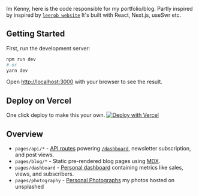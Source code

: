 Im Kenny, here is the code responsible for my portfolio/blog. Partly inspired by inspired by [`leerob website`](https://leerob.io) It's built with React, Next.js, useSwr etc.




## Getting Started

First, run the development server:

```bash
npm run dev
# or
yarn dev
```
Open [http://localhost:3000](http://localhost:3000) with your browser to see the result.


## Deploy on Vercel
One click deploy to make this your own.
[![Deploy with Vercel](https://vercel.com/button)](https://vercel.com/new/git/external?repository-url=https%3A%2F%2Fgithub.com%kennymark%kennymark.com)


## Overview

- `pages/api/*` - [API routes](https://nextjs.org/docs/api-routes/introduction) powering [`/dashboard`](https://kennymark.com/dashboard), newsletter subscription, and post views.
- `pages/blog/*` - Static pre-rendered blog pages using [MDX](https://github.com/mdx-js/mdx).
- `pages/dashboard` - [Personal dashboard](https://kennymark.com/dashboard) containing metrics like sales, views, and subscribers.
- `pages/photography` - [Personal Photographs](https://kennymark.com/photography) my photos hosted on unsplashed

